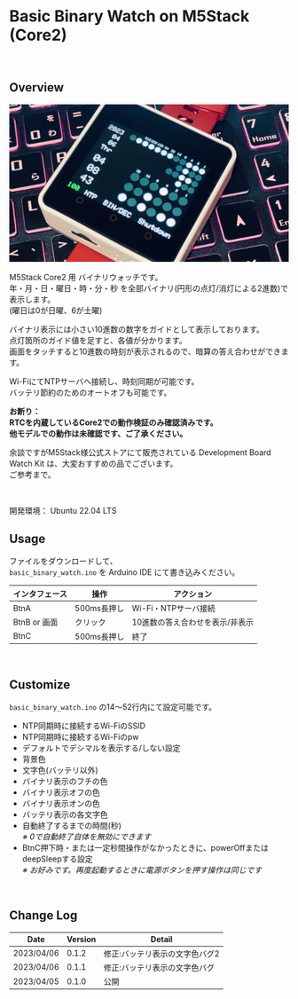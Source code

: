 # Basic Binary Watch on M5Stack (Core2)

<br>

## Overview

![image](./image/image1.JPG)

M5Stack Core2 用 バイナリウォッチです。<br>
年・月・日・曜日・時・分・秒 を全部バイナリ(円形の点灯/消灯による2進数)で表示します。<br>
(曜日は0が日曜、6が土曜)

バイナリ表示には小さい10進数の数字をガイドとして表示しております。<br>
点灯箇所のガイド値を足すと、各値が分かります。<br>
画面をタッチすると10進数の時刻が表示されるので、暗算の答え合わせができます。

Wi-FiにてNTPサーバへ接続し、時刻同期が可能です。<br>
バッテリ節約のためのオートオフも可能です。

**お断り：<br>
RTCを内蔵しているCore2での動作検証のみ確認済みです。<br>
他モデルでの動作は未確認です、ご了承ください。**

余談ですがM5Stack様公式ストアにて販売されている Development Board Watch Kit は、大変おすすめの品でございます。<br>
ご参考まで。

<br>

開発環境： Ubuntu 22.04 LTS

## Usage

ファイルをダウンロードして、<br>
`basic_binary_watch.ino` を Arduino IDE にて書き込みください。


インタフェース | 操作        | アクション
---------------|-------------|--------------------------------
BtnA           | 500ms長押し | Wi-Fi・NTPサーバ接続
BtnB or 画面   | クリック     | 10進数の答え合わせを表示/非表示
BtnC           | 500ms長押し | 終了

<br>

## Customize

`basic_binary_watch.ino` の14〜52行内にて設定可能です。


- NTP同期時に接続するWi-FiのSSID
- NTP同期時に接続するWi-Fiのpw
- デフォルトでデシマルを表示する/しない設定
- 背景色
- 文字色(バッテリ以外)
- バイナリ表示のフチの色
- バイナリ表示オフの色
- バイナリ表示オンの色
- バッテリ表示の各文字色
- 自動終了するまでの時間(秒)<br>
  *※ 0で自動終了自体を無効にできます*
- BtnC押下時・または一定秒間操作がなかったときに、powerOffまたはdeepSleepする設定<br>
  *※ お好みです。再度起動するときに電源ボタンを押す操作は同じです*

<br>

## Change Log

Date       | Version | Detail
-----------|---------|-------------------------------
2023/04/06 | 0.1.2   | 修正:バッテリ表示の文字色バグ2
2023/04/06 | 0.1.1   | 修正:バッテリ表示の文字色バグ
2023/04/05 | 0.1.0   | 公開

